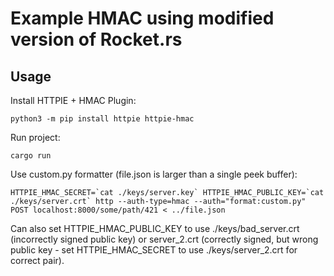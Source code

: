 # Example HMAC using modified version of Rocket.rs

## Usage

Install HTTPIE + HMAC Plugin:

```
python3 -m pip install httpie httpie-hmac
```

Run project:

```
cargo run
```

Use custom.py formatter (file.json is larger than a single peek buffer):

```
HTTPIE_HMAC_SECRET=`cat ./keys/server.key` HTTPIE_HMAC_PUBLIC_KEY=`cat ./keys/server.crt` http --auth-type=hmac --auth="format:custom.py"  POST localhost:8000/some/path/421 < ../file.json
```

Can also set HTTPIE_HMAC_PUBLIC_KEY to use ./keys/bad_server.crt (incorrectly signed public key) or server_2.crt (correctly signed, but wrong public key - set HTTPIE_HMAC_SECRET to use ./keys/server_2.crt for correct pair).